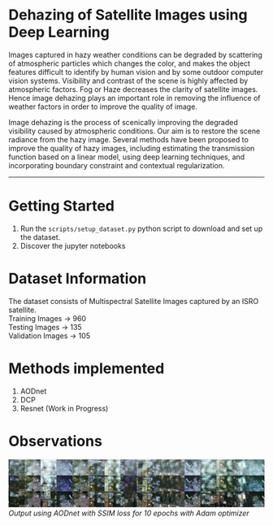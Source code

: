 # Dehazing of Satellite Images using Deep Learning
Images captured in hazy weather conditions can be degraded by scattering of atmospheric particles which changes the color, and makes the object features difficult to identify by human vision and by some outdoor computer vision systems. Visibility and contrast of the scene is highly affected by atmospheric factors. Fog or Haze decreases the clarity of satellite images. Hence image dehazing plays an important role in removing the influence of weather factors in order to improve the quality of image.

Image dehazing is the process of scenically improving the degraded visibility caused by atmospheric conditions. Our aim is to restore the scene radiance from the hazy image. Several methods have been proposed to improve the quality of hazy images, including estimating the transmission function based on a linear model, using deep learning techniques, and incorporating boundary constraint and contextual regularization. 

***

# Getting Started
1. Run the `scripts/setup_dataset.py` python script to download and set up the dataset.
2. Discover the jupyter notebooks

# Dataset Information
The dataset consists of Multispectral Satellite Images captured by an ISRO satellite.
<br>
Training Images -> 960
<br>
Testing Images -> 135
<br>
Validation Images -> 105

# Methods implemented
1. AODnet
2. DCP
3. Resnet (Work in Progress)

# Observations
![](readme/sample_output.jpg)
*Output using AODnet with SSIM loss for 10 epochs with Adam optimizer*